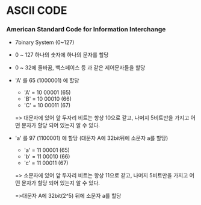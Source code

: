 # ASCII CODE

### American Standard Code for Information Interchange
+ 7binary System (0~127)

+ 0 ~ 127 하나의 숫자에 하나의 문자를 할당

+ 0 ~ 32에 줄바꿈, 백스페이스 등 과 같은 제어문자들을 할당 

+ 'A' 를 65 (1000001) 에 할당 
    + 'A' = 10 00001 (65)
    + 'B' = 10 00010 (66)
    + 'C' = 10 00011 (67)
    
    => 대문자에 있어 앞 두자리 비트는 항상 10으로 같고, 나머지 5비트만을 가지고 어떤 문자가 할당 되어 있는지 알 수 있다.

+ 'a' 를 97 (1100001) 에 할당 (대문자 A에 32bit뒤에 소문자 a를 할당)
    + 'a' = 11 00001 (65)
    + 'b' = 11 00010 (66)
    + 'c' = 11 00011 (67)
   
   => 소문자에 있어 앞 두자리 비트는 항상 11으로 같고, 나머지 5비트만을 가지고 어떤 문자가 할당 되어 있는지 알 수 있다.
    
    =>대문자 A에 32bit(2^5) 뒤에 소문자 a를 할당
